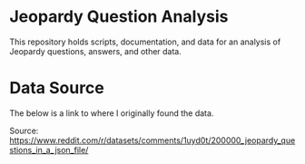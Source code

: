 # Jeopardy Question Analysis

This repository holds scripts, documentation, and data for an analysis of
Jeopardy questions, answers, and other data.

# Data Source

The below is a link to where I originally found the data.

Source:
https://www.reddit.com/r/datasets/comments/1uyd0t/200000_jeopardy_questions_in_a_json_file/
